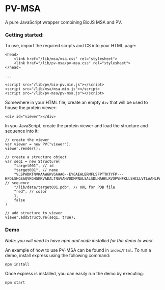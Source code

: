 # PV-MSA
A pure JavaScript wrapper combining BioJS MSA and PV.

### Getting started:

To use, import the required scripts and CS into your HTML page:

```
<head>
    <link href="/lib/msa/msa.css" rel="stylesheet">
    <link href="/lib/pv-msa/pv-msa.css" rel="stylesheet">
</head>

...

<script src="/lib/pv/bio-pv.min.js"></script>
<script src="/lib/msa/msa.min.js"></script>
<script src="/lib/pv-msa/pv-msa.js"></script>
```

Somewhere in your HTML file, create an empty `div` that will be used to house the protein viewer:

```
<div id="viewer"></div>
```

In you JavaScript, create the protein viewer and load the structure and sequence into it:

```
// create the viewer
var viewer = new PV("viewer");
viewer.render();

// create a structure object
var seq1 = new Structure(
    "target001", // id
    "target001", // name
    "VLSPADKTNVKAAWGKVGAHAG--EYGAEALERMFLSFPTTKTYFP---HFDLSHGSAQVKGHGKKVADALTNAVAHVDDMPNALSALSDLHAHKLRVDPVNFKLLSHCLLVTLAAHLPAEFTPAVHASLDKFLASVSTVLTSKYR", // sequence
    "/lib/data/target001.pdb", // URL for PDB file
    "red", // color
    1,
    false
)

// add structure to viewer
viewer.addStructure(seq1, true);
```

### Demo

*Note: you will need to have npm and node installed for the demo to work.*

An example of how to use PV-MSA can be found in `index/html`. To run a demo, install express using the following command:

```
npm install
```


Once express is installed, you can easily run the demo by executing:

```
npm start
```